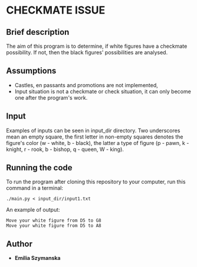 # CHECKMATE ISSUE

## Brief description
The aim of this program is to determine, if white figures have a checkmate possibility. If not, then the black figures' possibilities are analysed.

## Assumptions
* Castles, en passants and promotions are not implemented,
* Input situation is not a checkmate or check situation, it can only become one after the program's work.

## Input
Examples of inputs can be seen in input\_dir directory. Two underscores mean an empty square, the first letter in non-empty squares denotes the figure's color (w - white, b - black), the latter a type of figure (p - pawn, k - knight, r - rook, b - bishop, q - queen, W - king).

## Running the code
To run the program after cloning this repository to your computer, run this command in a terminal:
```
./main.py < input_dir/input1.txt 
```
An example of output:
```
Move your white figure from D5 to G8
Move your white figure from D5 to A8
```

## Author
* **Emilia Szymanska**
